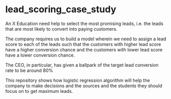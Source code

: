 # lead_scoring_case_study

An X Education need help to select the most promising leads, i.e. the 
leads that are most likely to convert into paying customers. 

The company requires us to build a model wherein we need to assign 
a lead score to each of the leads such that the customers with higher lead score have a higher conversion chance 
and the customers with lower lead score have a lower conversion 
chance.

The CEO, in particular, has given a ballpark of the target lead 
conversion rate to be around 80%

This repository shows how logistic regression algorithm will help the company to make
decisions and the sources and the students they should focus on to get maximum leads.
